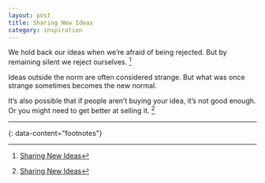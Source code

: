 ```yaml
---
layout: post
title: Sharing New Ideas
category: inspiration
---
```


We hold back our ideas when we’re afraid of being rejected. But by remaining
silent we reject ourselves. [^1]

Ideas outside the norm are often considered strange. But what was once strange
sometimes becomes the new normal.

It’s also possible that if people aren’t buying your idea, it’s not good
enough. Or you might need to get better at selling it. [^1]


---
{: data-content="footnotes"}

[^1]: [Sharing New Ideas](https://livingwithconfidence.net/2024/06/15/sharing-new-ideas/)
